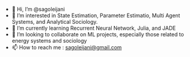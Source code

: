 - 👋 Hi, I’m @sagoleijani
- 👀 I’m interested in State Estimation, Parameter Estimatio, Multi Agent Systems, and Analytical Sociology. 
- 🌱 I’m currently learning Recurrent Neural Network, Julia, and JADE
- 💞️ I’m looking to collaborate on ML projects, especially those related to energy systems and sociology
- 📫 How to reach me : sagoleijani@gmail.com

<!---
sagoleijani/sagoleijani is a ✨ special ✨ repository because its `README.md` (this file) appears on your GitHub profile.
You can click the Preview link to take a look at your changes.
--->
